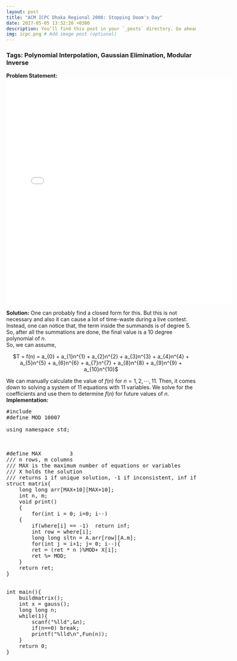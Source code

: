 ```yaml
---
layout: post
title: "ACM ICPC Dhaka Regional 2008: Stopping Doom's Day"
date: 2017-05-05 13:32:20 +0300
description: You’ll find this post in your `_posts` directory. Go ahead and edit it and re-build the site to see your changes. # Add post description (optional)
img: icpc.png # Add image post (optional)
---
```

<h3>Tags: Polynomial Interpolation, Gaussian Elimination, Modular Inverse</h3>
<strong>Problem Statement:</strong>
<embed src="/assets/img/doomsday.pdf" width="600px" height="600px" />

<strong>Solution:</strong> One can probably find a closed form for this. But this is not necessary and also it can cause a lot of time-waste during a live contest. Instead, one can notice that, the term inside the summands is of degree 5. So, after all the summations are done, the final value is a 10 degree polynomial of $n$.   
So, we can assume,  
<center>$T = f(n) = a_{0} + a_{1}n^{1} + a_{2}n^{2} + a_{3}n^{3} + a_{4}n^{4} + a_{5}n^{5} + a_{6}n^{6} + a_{7}n^{7} + a_{8}n^{8} +  a_{9}n^{9} + a_{10}n^{10}$</center>

We can manually calculate the value of $f(n)$ for $n = 1, 2, \cdots, 11$. Then, it comes down to solving a system of 11 equations with 11 variables. We solve for the coefficients and use them to determine $f(n)$ for future values of $n$.     
<strong>Implementation:</strong>
<pre class = "prettyprint">
#include <bits/stdc++.h>
#define MOD 10007

using namespace std;



#define MAX         3
/// n rows, m columns
/// MAX is the maximum number of equations or variables
/// X holds the solution
/// returns 1 if unique solution, -1 if inconsistent, inf if infinite solutions
struct matrix{
    long long arr[MAX+10][MAX+10];
    int n, m;
    void print()
    {
        for(int i = 0; i<n; i++)
        {
            for(int j = 0; j<=m; j++)
                cout << arr[i][j] << " ";
            cout << endl;
        }
    }
}A;

int where[MAX+10];
long long X[MAX+10];
const int inf = INT_MAX;


long long modinverse(long long a, long long n){
    if(n==0) return 1LL;
    long long ret = modinverse(a,n/2);
    ret = (ret*ret) % MOD;
    if(n%2==1){
        ret = (ret*a) % MOD;
    }
    return ret;
}


int gauss()
{
    memset(where,-1,sizeof(where));
    int row, col;
    for(row = col = 0; row<A.n && col<A.m; col++)
    {
        int pivot = row;
        for(int i = row+1; i<A.n; i++)
        {
            if(abs(A.arr[pivot][col]) < abs(A.arr[i][col]))
                 pivot = i;
        }
        if(pivot != row)
        {
            for(int i = 0; i<=A.m; i++)
                swap(A.arr[row][i], A.arr[pivot][i]);
        }
        if(A.arr[row][col]==0)
            continue;
        where[col] = row;
        for(int i = row+1; i<A.n; i++)
        {
            if(A.arr[i][col])
            {
                long long c = (A.arr[i][col]*modinverse(A.arr[row][col],MOD-2))%MOD;
                for(int j = col; j<=A.m; j++){
                    A.arr[i][j] -= (c*A.arr[row][j])%MOD;
                    A.arr[i][j] = (A.arr[i][j]+MOD)%MOD;
                }
            }
        }
        row++;
    }


    for(int i = 0; i<A.n; i++)
    {
        long long total = 0;
        for(int j = 0; j<A.m;j++){
            total += abs(A.arr[i][j]);
            total %= MOD;
        }
        if(abs(total)==0 && abs(A.arr[i][A.m])==0)
            return -1;
    }
    for(int i = A.n-1; i>=0; i--)
    {
        if(where[i] == -1)  return inf;
        int row = where[i];
        long long sltn = A.arr[row][A.m];
        for(int j = i+1; j<A.m; j++){
            sltn -= (A.arr[row][j]*X[j])%MOD;
            sltn %= MOD;
            if(sltn < 0) sltn+= MOD;
        }
        X[i] = (sltn *modinverse(A.arr[row][i],MOD-2))%MOD;
    }
    return 1;
}


void buildmatrix(){
    A.n = 11, A.m = 11;
    for(int i = 0; i < A.n; i++){
        A.arr[i][0] = 1LL;
        for(int j = 1; j < A.m; j++){
            A.arr[i][j] = (A.arr[i][j-1] * (i+1)) %MOD;
        }
    }
    for(int n = 1; n <= 11; n++){
        for(int i = 1; i <= n; i++){
            for(int j = 1; j <= n; j++){
                for(int k = 1; k <= n; k++){
                    for(int l = 1; l <= n; l++){
                        for(int m = 1; m <= n; m++){
                            A.arr[n-1][11] += ((long long)abs(i-j)*abs(j-k)*abs(k-l)*abs(l-m)*abs(m-i))%MOD;
                            A.arr[n-1][11] %= MOD;
                        }
                    }
                }
            }
        }
    }
}


long long Fun(long long n){
    long long ret = X[10];
    for(int i = 9; i >= 0; i--){
        ret = (ret * n )%MOD+ X[i];
        ret %= MOD;
    }
    return ret;
}


int main(){
    buildmatrix();
    int x = gauss();
    long long n;
    while(1){
        scanf("%lld",&n);
        if(n==0) break;
        printf("%lld\n",Fun(n));
    }
    return 0;
}

</pre>

